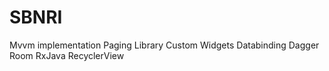 # SBNRI
Mvvm implementation
Paging Library
Custom Widgets
Databinding
Dagger
Room
RxJava
RecyclerView

